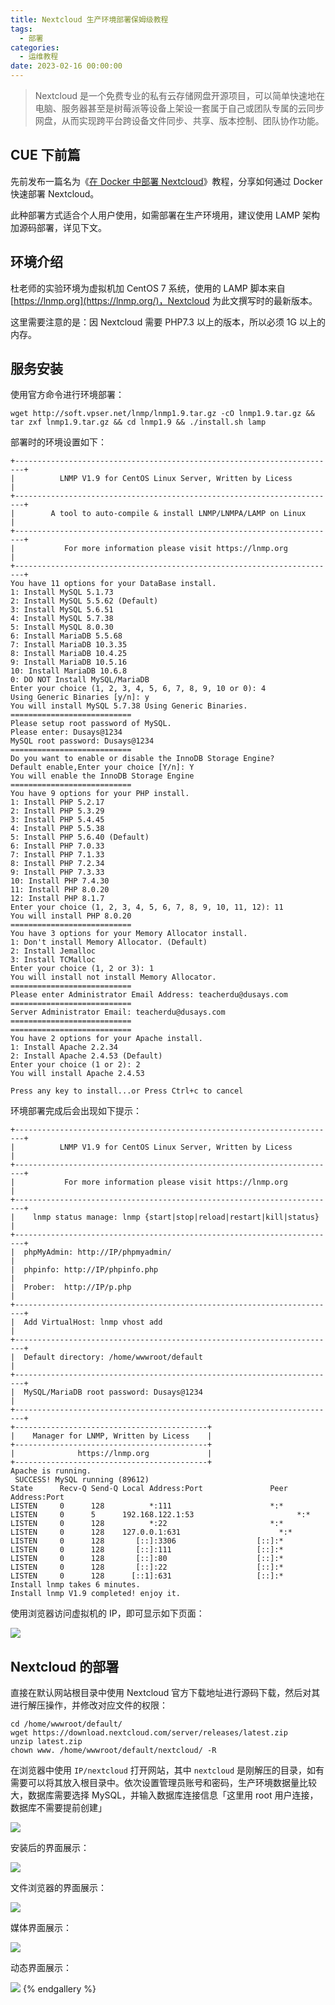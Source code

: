 ```yaml
---
title: Nextcloud 生产环境部署保姆级教程
tags:
  - 部署
categories:
  - 运维教程
date: 2023-02-16 00:00:00
---
```


> Nextcloud 是一个免费专业的私有云存储网盘开源项目，可以简单快速地在电脑、服务器甚至是树莓派等设备上架设一套属于自己或团队专属的云同步网盘，从而实现跨平台跨设备文件同步、共享、版本控制、团队协作功能。

<!-- more -->

## CUE 下前篇

先前发布一篇名为《[在 Docker 中部署 Nextcloud](https://dusays.com/88/)》教程，分享如何通过 Docker 快速部署 Nextcloud。

此种部署方式适合个人用户使用，如需部署在生产环境用，建议使用 LAMP 架构加源码部署，详见下文。

## 环境介绍

杜老师的实验环境为虚拟机加 CentOS 7 系统，使用的 LAMP 脚本来自 [https://lnmp.org](https://lnmp.org/)，Nextcloud 为此文撰写时的最新版本。

这里需要注意的是：因 Nextcloud 需要 PHP7.3 以上的版本，所以必须 1G 以上的内存。

## 服务安装

使用官方命令进行环境部署：

```
wget http://soft.vpser.net/lnmp/lnmp1.9.tar.gz -cO lnmp1.9.tar.gz && tar zxf lnmp1.9.tar.gz && cd lnmp1.9 && ./install.sh lamp
```

部署时的环境设置如下：

```
+------------------------------------------------------------------------+
|          LNMP V1.9 for CentOS Linux Server, Written by Licess          |
+------------------------------------------------------------------------+
|        A tool to auto-compile & install LNMP/LNMPA/LAMP on Linux       |
+------------------------------------------------------------------------+
|           For more information please visit https://lnmp.org           |
+------------------------------------------------------------------------+
You have 11 options for your DataBase install.
1: Install MySQL 5.1.73
2: Install MySQL 5.5.62 (Default)
3: Install MySQL 5.6.51
4: Install MySQL 5.7.38
5: Install MySQL 8.0.30
6: Install MariaDB 5.5.68
7: Install MariaDB 10.3.35
8: Install MariaDB 10.4.25
9: Install MariaDB 10.5.16
10: Install MariaDB 10.6.8
0: DO NOT Install MySQL/MariaDB
Enter your choice (1, 2, 3, 4, 5, 6, 7, 8, 9, 10 or 0): 4
Using Generic Binaries [y/n]: y   
You will install MySQL 5.7.38 Using Generic Binaries.
===========================
Please setup root password of MySQL.
Please enter: Dusays@1234
MySQL root password: Dusays@1234
===========================
Do you want to enable or disable the InnoDB Storage Engine?
Default enable,Enter your choice [Y/n]: Y
You will enable the InnoDB Storage Engine
===========================
You have 9 options for your PHP install.
1: Install PHP 5.2.17
2: Install PHP 5.3.29
3: Install PHP 5.4.45
4: Install PHP 5.5.38
5: Install PHP 5.6.40 (Default)
6: Install PHP 7.0.33
7: Install PHP 7.1.33
8: Install PHP 7.2.34
9: Install PHP 7.3.33
10: Install PHP 7.4.30
11: Install PHP 8.0.20
12: Install PHP 8.1.7
Enter your choice (1, 2, 3, 4, 5, 6, 7, 8, 9, 10, 11, 12): 11
You will install PHP 8.0.20
===========================
You have 3 options for your Memory Allocator install.
1: Don't install Memory Allocator. (Default)
2: Install Jemalloc
3: Install TCMalloc
Enter your choice (1, 2 or 3): 1
You will install not install Memory Allocator.
===========================
Please enter Administrator Email Address: teacherdu@dusays.com
===========================
Server Administrator Email: teacherdu@dusays.com
===========================
===========================
You have 2 options for your Apache install.
1: Install Apache 2.2.34
2: Install Apache 2.4.53 (Default)
Enter your choice (1 or 2): 2
You will install Apache 2.4.53

Press any key to install...or Press Ctrl+c to cancel
```

环境部署完成后会出现如下提示：

```
+------------------------------------------------------------------------+
|          LNMP V1.9 for CentOS Linux Server, Written by Licess          |
+------------------------------------------------------------------------+
|           For more information please visit https://lnmp.org           |
+------------------------------------------------------------------------+
|    lnmp status manage: lnmp {start|stop|reload|restart|kill|status}    |
+------------------------------------------------------------------------+
|  phpMyAdmin: http://IP/phpmyadmin/                                     |
|  phpinfo: http://IP/phpinfo.php                                        |
|  Prober:  http://IP/p.php                                              |
+------------------------------------------------------------------------+
|  Add VirtualHost: lnmp vhost add                                       |
+------------------------------------------------------------------------+
|  Default directory: /home/wwwroot/default                              |
+------------------------------------------------------------------------+
|  MySQL/MariaDB root password: Dusays@1234                              |
+------------------------------------------------------------------------+
+-------------------------------------------+
|    Manager for LNMP, Written by Licess    |
+-------------------------------------------+
|              https://lnmp.org             |
+-------------------------------------------+
Apache is running.
 SUCCESS! MySQL running (89612)
State      Recv-Q Send-Q Local Address:Port               Peer Address:Port              
LISTEN     0      128          *:111                      *:*                  
LISTEN     0      5      192.168.122.1:53                       *:*                  
LISTEN     0      128          *:22                       *:*                  
LISTEN     0      128    127.0.0.1:631                      *:*                  
LISTEN     0      128       [::]:3306                  [::]:*                  
LISTEN     0      128       [::]:111                   [::]:*                  
LISTEN     0      128       [::]:80                    [::]:*                  
LISTEN     0      128       [::]:22                    [::]:*                  
LISTEN     0      128      [::1]:631                   [::]:*                  
Install lnmp takes 6 minutes.
Install lnmp V1.9 completed! enjoy it.
```

使用浏览器访问虚拟机的 IP，即可显示如下页面：

![](https://cdn.dusays.com/2023/02/556-1.jpg)

## Nextcloud 的部署


直接在默认网站根目录中使用 Nextcloud 官方下载地址进行源码下载，然后对其进行解压操作，并修改对应文件的权限：

```
cd /home/wwwroot/default/
wget https://download.nextcloud.com/server/releases/latest.zip
unzip latest.zip
chown www. /home/wwwroot/default/nextcloud/ -R
```

在浏览器中使用 `IP/nextcloud` 打开网站，其中 `nextcloud` 是刚解压的目录，如有需要可以将其放入根目录中。依次设置管理员账号和密码，生产环境数据量比较大，数据库需要选择 MySQL，并输入数据库连接信息「这里用 root 用户连接，数据库不需要提前创建」

![](https://cdn.dusays.com/2023/02/556-2.jpg)

安装后的界面展示：

![](https://cdn.dusays.com/2023/02/556-3.jpg)

文件浏览器的界面展示：

![](https://cdn.dusays.com/2023/02/556-4.jpg)

媒体界面展示：

![](https://cdn.dusays.com/2023/02/556-5.jpg)

动态界面展示：

![](https://cdn.dusays.com/2023/02/556-6.jpg)
{% endgallery %}